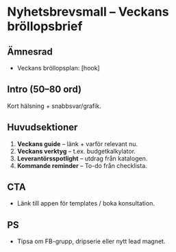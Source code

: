 # Nyhetsbrevsmall – Veckans bröllopsbrief

## Ämnesrad
- Veckans bröllopsplan: [hook]

## Intro (50–80 ord)
Kort hälsning + snabbsvar/grafik.

## Huvudsektioner
1. **Veckans guide** – länk + varför relevant nu.
2. **Veckans verktyg** – t.ex. budgetkalkylator.
3. **Leverantörsspotlight** – utdrag från katalogen.
4. **Kommande reminder** – To-do från checklista.

## CTA
- Länk till appen för templates / boka konsultation.

## PS
- Tipsa om FB-grupp, dripserie eller nytt lead magnet.
